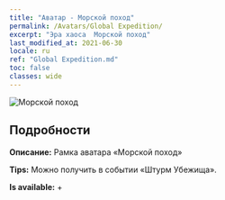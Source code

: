 ```yaml
---
title: "Аватар - Морской поход"
permalink: /Avatars/Global Expedition/
excerpt: "Эра хаоса  Морской поход"
last_modified_at: 2021-06-30
locale: ru
ref: "Global Expedition.md"
toc: false
classes: wide
---
```

 ![Морской поход](/images/a/avatarFrame_201.png)

## Подробности

 **Описание:** Рамка аватара «Морской поход» 

 **Tips:** Можно получить в событии «Штурм Убежища». 

 **Is available:**  + 

